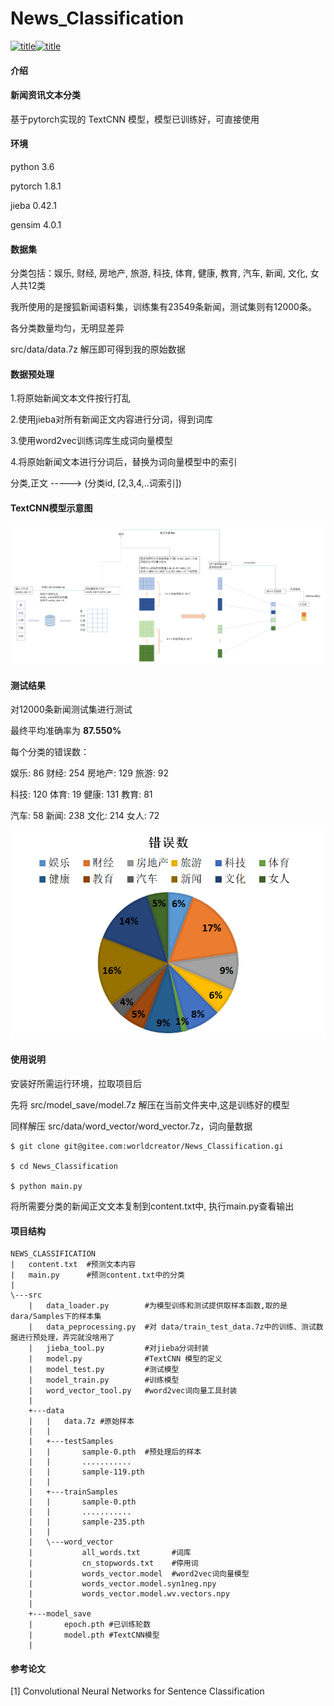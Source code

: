 # News_Classification

[![](https://img.shields.io/badge/pytorch-1.8.1GPU-orange "title")](https://pytorch.org/)[![](https://img.shields.io/badge/python-3.6-green "title")](https://www.python.org/)

#### 介绍
#### 新闻资讯文本分类

基于pytorch实现的 TextCNN 模型，模型已训练好，可直接使用



#### 环境

python 3.6

pytorch 1.8.1

jieba 0.42.1

gensim 4.0.1



#### 数据集

分类包括：娱乐, 财经, 房地产, 旅游, 科技, 体育, 健康, 教育, 汽车, 新闻, 文化, 女人共12类

我所使用的是搜狐新闻语料集，训练集有23549条新闻，测试集则有12000条。

各分类数量均匀，无明显差异

src/data/data.7z 解压即可得到我的原始数据



#### 数据预处理

1.将原始新闻文本文件按行打乱

2.使用jieba对所有新闻正文内容进行分词，得到词库

3.使用word2vec训练词库生成词向量模型

4.将原始新闻文本进行分词后，替换为词向量模型中的索引

分类,正文 -----> (分类id, [2,3,4,..词索引])



#### TextCNN模型示意图

<img src="./image_readme/TextCNN.png">



#### 测试结果

对12000条新闻测试集进行测试

最终平均准确率为 **87.550%**

每个分类的错误数：

娱乐: 86	  财经: 254	房地产: 129	旅游: 92

科技: 120    体育: 19      健康: 131        教育: 81

汽车: 58      新闻: 238    文化: 214        女人: 72



<img src="./image_readme/rs.png">





#### 使用说明

安装好所需运行环境，拉取项目后

先将 src/model_save/model.7z 解压在当前文件夹中,这是训练好的模型

同样解压 src/data/word_vector/word_vector.7z，词向量数据

```shell
$ git clone git@gitee.com:worldcreator/News_Classification.gi

$ cd News_Classification

$ python main.py
```

将所需要分类的新闻正文文本复制到content.txt中, 执行main.py查看输出




#### 项目结构

```
NEWS_CLASSIFICATION
|   content.txt  #预测文本内容
|   main.py      #预测content.txt中的分类
|   
\---src
    |   data_loader.py        #为模型训练和测试提供取样本函数,取的是dara/Samples下的样本集
    |   data_peprocessing.py  #对 data/train_test_data.7z中的训练、测试数据进行预处理，弄完就没啥用了
    |   jieba_tool.py		  #对jieba分词封装
    |   model.py			  #TextCNN 模型的定义
    |   model_test.py		  #测试模型
    |   model_train.py		  #训练模型
    |   word_vector_tool.py   #word2vec词向量工具封装
    |   
    +---data
    |   |   data.7z #原始样本
    |   |   
    |   +---testSamples
    |   |       sample-0.pth  #预处理后的样本
	|	|		...........
    |   |       sample-119.pth
    |   |       
    |   +---trainSamples
	|   |       sample-0.pth
	|	|		...........
    |   |       sample-235.pth
    |   |       
    |   \---word_vector
    |           all_words.txt 		#词库
    |           cn_stopwords.txt 	#停用词
    |           words_vector.model	#word2vec词向量模型
    |           words_vector.model.syn1neg.npy
    |           words_vector.model.wv.vectors.npy
    |           
    +---model_save
    |       epoch.pth #已训练轮数
    |       model.pth #TextCNN模型
    |       
```



#### 参考论文

[1] Convolutional Neural Networks for Sentence Classification
